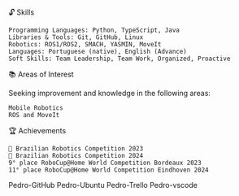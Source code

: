 🔓 Skills

    Programming Languages: Python, TypeScript, Java
    Libraries & Tools: Git, GitHub, Linux
    Robotics: ROS1/ROS2, SMACH, YASMIN, MoveIt
    Languages: Portuguese (native), English (Advance)
    Soft Skills: Team Leadership, Team Work, Organized, Proactive

📚 Areas of Interest

Seeking improvement and knowledge in the following areas:

    Mobile Robotics
    ROS and MoveIt

🏆 Achievements

    🥇 Brazilian Robotics Competition 2023
    🥇 Brazilian Robotics Competition 2024
    9° place RoboCup@Home World Competition Bordeaux 2023
    11° place RoboCup@Home World Competition Eindhoven 2024

Pedro-GitHub Pedro-Ubuntu Pedro-Trello Pedro-vscode

